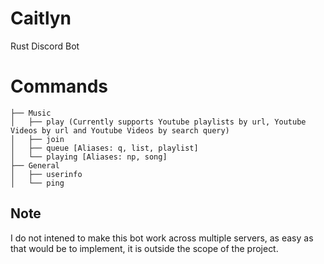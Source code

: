 # Caitlyn
Rust Discord Bot

# Commands
```
├── Music
│   ├── play (Currently supports Youtube playlists by url, Youtube Videos by url and Youtube Videos by search query)
│   ├── join
│   ├── queue [Aliases: q, list, playlist]
│   └── playing [Aliases: np, song]
├── General
│   ├── userinfo
│   └── ping
```

## Note
I do not intened to make this bot work across multiple servers, as easy as that would be to implement, it is outside the scope of the project.
